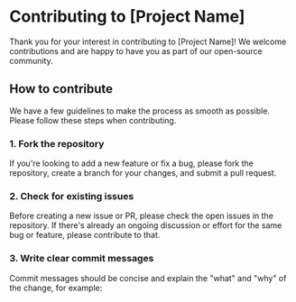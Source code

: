 # Contributing to [Project Name]

Thank you for your interest in contributing to [Project Name]! We welcome contributions and are happy to have you as part of our open-source community.

## How to contribute

We have a few guidelines to make the process as smooth as possible. Please follow these steps when contributing.

### 1. Fork the repository

If you're looking to add a new feature or fix a bug, please fork the repository, create a branch for your changes, and submit a pull request.

### 2. Check for existing issues

Before creating a new issue or PR, please check the open issues in the repository. If there's already an ongoing discussion or effort for the same bug or feature, please contribute to that.

### 3. Write clear commit messages

Commit messages should be concise and explain the "what" and "why" of the change, for example:

